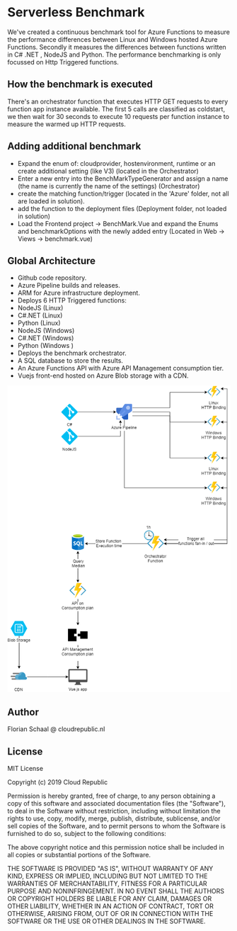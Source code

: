 # Serverless Benchmark

We've created a continuous benchmark tool for Azure Functions to measure the performance differences between Linux and Windows hosted Azure Functions. Secondly it measures the differences between functions written in C# .NET , NodeJS and Python. The performance benchmarking is only focussed on Http Triggered functions.

## How the benchmark is executed

There's an orchestrator function that executes HTTP GET requests to every function app instance available. The first 5 calls are classified as coldstart, we then wait for 30 seconds to execute 10 requests per function instance to measure the warmed up HTTP requests.


## Adding additional benchmark 
- Expand the enum of: cloudprovider, hostenvironment, runtime or an create additional setting (like V3) (located in the Orchestrator)
- Enter a new entry into the BenchMarkTypeGenerator and assign a name (the name is currently the name of the settings) (Orchestrator)
- create the matching function/trigger (located in the 'Azure' folder, not all are loaded in solution).
- add the function to the deployment files (Deployment folder, not loaded in solution)
- Load the Frontend project -> BenchMark.Vue and expand the Enums and benchmarkOptions with the newly added entry (Located in Web -> Views -> benchmark.vue)

## Global Architecture

- Github code repository.
- Azure Pipeline builds and releases.
- ARM for Azure infrastructure deployment.
- Deploys 6 HTTP Triggered functions:
 - NodeJS (Linux)
 - C#.NET (Linux)
 - Python (Linux)
 - NodeJS (Windows)
 - C#.NET (Windows)
 - Python (Windows )
- Deploys the benchmark orchestrator.
- A SQL database to store the results.
- An Azure Functions API with Azure API Management consumption tier.
- Vuejs front-end hosted on Azure Blob storage with a CDN.

<img src='docs/global architecture.png' />

## Author

Florian Schaal @ cloudrepublic.nl

## License

MIT License

Copyright (c) 2019 Cloud Republic

Permission is hereby granted, free of charge, to any person obtaining a copy
of this software and associated documentation files (the "Software"), to deal
in the Software without restriction, including without limitation the rights
to use, copy, modify, merge, publish, distribute, sublicense, and/or sell
copies of the Software, and to permit persons to whom the Software is
furnished to do so, subject to the following conditions:

The above copyright notice and this permission notice shall be included in all
copies or substantial portions of the Software.

THE SOFTWARE IS PROVIDED "AS IS", WITHOUT WARRANTY OF ANY KIND, EXPRESS OR
IMPLIED, INCLUDING BUT NOT LIMITED TO THE WARRANTIES OF MERCHANTABILITY,
FITNESS FOR A PARTICULAR PURPOSE AND NONINFRINGEMENT. IN NO EVENT SHALL THE
AUTHORS OR COPYRIGHT HOLDERS BE LIABLE FOR ANY CLAIM, DAMAGES OR OTHER
LIABILITY, WHETHER IN AN ACTION OF CONTRACT, TORT OR OTHERWISE, ARISING FROM,
OUT OF OR IN CONNECTION WITH THE SOFTWARE OR THE USE OR OTHER DEALINGS IN THE
SOFTWARE.